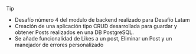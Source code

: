 >[!TIP]
>
>- Desafío número 4 del modulo de backend realizado para Desafío Latam
>- Creación de una aplicación tipo CRUD desarrollada para guardar y obtener Posts realizados en una DB PostgreSQL.
>- Se añade funcionalidad de Likes a un post, Eliminar un Post y un manejador de errores personalizado
